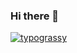 ### Hi there 👋

<!--
**tonegawa07/tonegawa07** is a ✨ _special_ ✨ repository because its `README.md` (this file) appears on your GitHub profile.

Here are some ideas to get you started:

- 🔭 I’m currently working on ...
- 🌱 I’m currently learning ...
- 👯 I’m looking to collaborate on ...
- 🤔 I’m looking for help with ...
- 💬 Ask me about ...
- 📫 How to reach me: ...
- 😄 Pronouns: ...
- ⚡ Fun fact: ...
-->

[![typograssy](https://typograssy.deno.dev/api?text=tonegawa07&l0=161b22&l1=0d4429&l2=016d32&l3=27a641&l4=3ad353&bg=0d1116&frame=3d444d&comment=)](https://github.com/kawarimidoll/typograssy)
